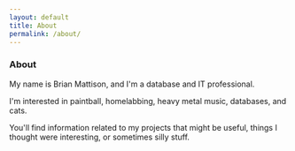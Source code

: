 ```yaml
---
layout: default
title: About
permalink: /about/
---
```


### About

My name is Brian Mattison, and I'm a database and IT professional. 

I'm interested in paintball, homelabbing, heavy metal music, databases, and cats. 

You'll find information related to my projects that might be useful, things I thought were interesting, or sometimes silly stuff. 
